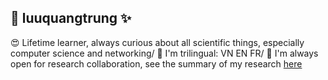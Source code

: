 ## 👋 luuquangtrung ✨ 

<!--
**luuquangtrung/luuquangtrung** is a ✨ _special_ ✨ repository because its `README.md` (this file) appears on your GitHub profile.

Here are some ideas to get you started:

- 🔭 I’m currently working on ...
- 🌱 I’m currently learning ...
- 👯 I’m looking to collaborate on ...
- 🤔 I’m looking for help with ...
- 💬 Ask me about ...
- 📫 How to reach me: ...
- 😄 Pronouns: ...
- ⚡ Fun fact: ...
-->

😍 Lifetime learner, always curious about all scientific things, especially computer science and networking/
🌱 I'm trilingual:  VN EN FR/
👯 I'm always open for research collaboration, see the summary of my research [here](https://luuquangtrung.github.io/research/)

